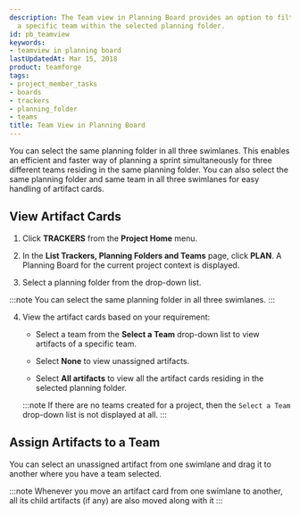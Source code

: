 ```yaml
---
description: The Team view in Planning Board provides an option to filter artifacts for
  a specific team within the selected planning folder.
id: pb_teamview
keywords:
- teamview in planning board
lastUpdatedAt: Mar 15, 2018
product: teamforge
tags:
- project_member_tasks
- boards
- trackers
- planning_folder
- teams
title: Team View in Planning Board
---
```



You can select the same planning folder in all three swimlanes. This enables an efficient and faster way of planning a sprint simultaneously for three different teams residing in the same planning folder. You can also select the same planning folder and same team in all three swimlanes for easy handling of artifact cards.

## View Artifact Cards

1. Click **TRACKERS** from the **Project Home** menu.

2. In the **List Trackers, Planning Folders and Teams** page, click **PLAN**. A Planning Board for the current project context is displayed.

3. Select a planning folder from the drop-down list.

  :::note
  You can select the same planning folder in all three swimlanes.
  :::

4. View the artifact cards based on your requirement:

   * Select a team from the **Select a Team** drop-down list to view artifacts of a specific team.

   * Select **None** to view unassigned artifacts.

   * Select **All artifacts** to view all the artifact cards residing in the selected planning folder.

   :::note
   If there are no teams created for a project, then the `Select a Team` drop-down list is not displayed at all.
   :::

## Assign Artifacts to a Team

You can select an unassigned artifact from one swimlane and drag it to another where you have a team selected.

  :::note
  Whenever you move an artifact card from one swimlane to another, all its child artifacts (if any) are also moved along with it
  :::
